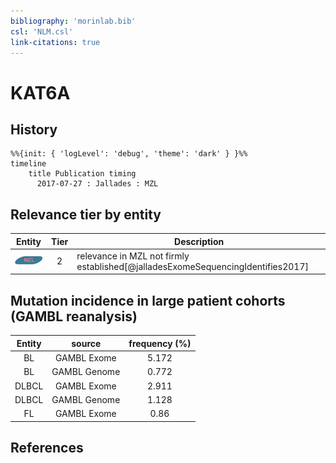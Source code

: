```yaml
---
bibliography: 'morinlab.bib'
csl: 'NLM.csl'
link-citations: true
---
```


# KAT6A

## History

```mermaid
%%{init: { 'logLevel': 'debug', 'theme': 'dark' } }%%
timeline
    title Publication timing
      2017-07-27 : Jallades : MZL
```


## Relevance tier by entity

|Entity|Tier|Description|
|:------:|:----:|--------------------------------------|
|![MZL](images/icons/MZL_tier2.png)|2|relevance in MZL not firmly established[@jalladesExomeSequencingIdentifies2017]|


## Mutation incidence in large patient cohorts (GAMBL reanalysis)

|Entity|source |frequency (%)|
|:------:|:----:|:----:|
|BL|GAMBL Exome |5.172 |
|BL|GAMBL Genome |0.772 |
|DLBCL|GAMBL Exome |2.911 |
|DLBCL|GAMBL Genome |1.128 |
|FL|GAMBL Exome |0.86 |


## References


